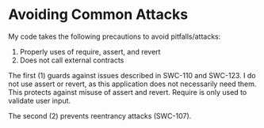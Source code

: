 # Avoiding Common Attacks

My code takes the following precautions to avoid pitfalls/attacks: 
1. Properly uses of require, assert, and revert
2. Does not call external contracts

The first (1) guards against issues described in SWC-110 and SWC-123. I do not use assert or revert, as this application does not necessarily need them. This protects against misuse of assert and revert. Require is only used to validate user input.

The second (2) prevents reentrancy attacks (SWC-107).